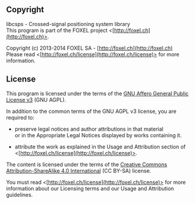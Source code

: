 
## Copyright

libcsps - Crossed-signal positioning system library<br />
This program is part of the FOXEL project <[http://foxel.ch](http://foxel.ch)>.

Copyright (c) 2013-2014 FOXEL SA - [http://foxel.ch](http://foxel.ch)<br />
Please read <[http://foxel.ch/license](http://foxel.ch/license)> for more
information.


## License

This program is licensed under the terms of the
[GNU Affero General Public License v3](http://www.gnu.org/licenses/agpl.html)
(GNU AGPL).

In addition to the common terms of the GNU AGPL v3 license, you are required to:

*   preserve legal notices and author attributions in that material<br />
    or in the Appropriate Legal Notices displayed by works containing it.

*   attribute the work as explained in the Usage and Attribution section of
    <[http://foxel.ch/license](http://foxel.ch/license)>.

The content is licensed under the terms of the
[Creative Commons Attribution-ShareAlike 4.0 International](http://creativecommons.org/licenses/by-sa/4.0/)
(CC BY-SA) license.

You must read <[http://foxel.ch/license](http://foxel.ch/license)> for more
information about our Licensing terms and our Usage and Attribution guidelines.
